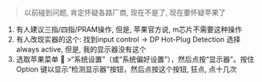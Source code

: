 > 以前碰到问题, 肯定怀疑各路厂商, 现在不是了, 现在要怀疑苹果了

1. 有人建议三指/四指/PRAM操作, 但是, 苹果官方说, m芯片不需要这种操作
2. 有人改现实器的这个: 找到input control -> DP Hot-Plug Detection 选择always active, 但是, 我的显示器没有这个
3. 选取苹果菜单  >“系统设置”（或“系统偏好设置”），然后点按“显示器”。按住 Option 键以显示“检测显示器”按钮，然后点按这个按钮, 狂点, 点十几次
